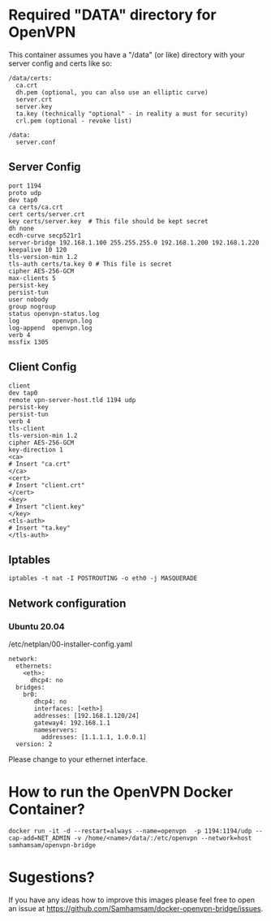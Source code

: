 # Required "DATA" directory for OpenVPN

This container assumes you have a "/data" (or like) directory with your server config and certs like so:

```
/data/certs:
  ca.crt
  dh.pem (optional, you can also use an elliptic curve)
  server.crt
  server.key
  ta.key (technically "optional" - in reality a must for security)
  crl.pem (optional - revoke list)

/data:
  server.conf
```


## Server Config
```
port 1194
proto udp
dev tap0
ca certs/ca.crt
cert certs/server.crt
key certs/server.key  # This file should be kept secret
dh none
ecdh-curve secp521r1
server-bridge 192.168.1.100 255.255.255.0 192.168.1.200 192.168.1.220
keepalive 10 120
tls-version-min 1.2
tls-auth certs/ta.key 0 # This file is secret
cipher AES-256-GCM
max-clients 5
persist-key
persist-tun
user nobody
group nogroup
status openvpn-status.log
log         openvpn.log
log-append  openvpn.log
verb 4
mssfix 1305
```


## Client Config
```
client
dev tap0
remote vpn-server-host.tld 1194 udp
persist-key
persist-tun
verb 4
tls-client
tls-version-min 1.2
cipher AES-256-GCM
key-direction 1
<ca>
# Insert "ca.crt"
</ca>
<cert>
# Insert "client.crt"
</cert>
<key>
# Insert "client.key"
</key>
<tls-auth>
# Insert "ta.key"
</tls-auth>
```

## Iptables
```
iptables -t nat -I POSTROUTING -o eth0 -j MASQUERADE
```

## Network configuration
### Ubuntu 20.04
/etc/netplan/00-installer-config.yaml
```
network:
  ethernets:
    <eth>:
      dhcp4: no
  bridges:
    br0:
       dhcp4: no
       interfaces: [<eth>]
       addresses: [192.168.1.120/24]
       gateway4: 192.168.1.1
       nameservers:
         addresses: [1.1.1.1, 1.0.0.1]
  version: 2
```
Please change <eth> to your ethernet interface.

# How to run the OpenVPN Docker Container?
```
docker run -it -d --restart=always --name=openvpn  -p 1194:1194/udp --cap-add=NET_ADMIN -v /home/<name>/data/:/etc/openvpn --network=host samhamsam/openvpn-bridge
```

# Sugestions?
If you have any ideas how to improve this images please feel free to open an issue at https://github.com/Samhamsam/docker-openvpn-bridge/issues.
